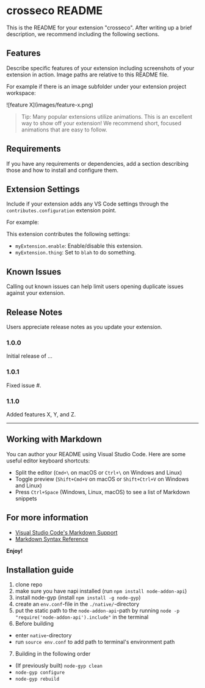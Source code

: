 # crosseco README

This is the README for your extension "crosseco". After writing up a brief description, we recommend including the following sections.

## Features

Describe specific features of your extension including screenshots of your extension in action. Image paths are relative to this README file.

For example if there is an image subfolder under your extension project workspace:

\!\[feature X\]\(images/feature-x.png\)

> Tip: Many popular extensions utilize animations. This is an excellent way to show off your extension! We recommend short, focused animations that are easy to follow.

## Requirements

If you have any requirements or dependencies, add a section describing those and how to install and configure them.

## Extension Settings

Include if your extension adds any VS Code settings through the `contributes.configuration` extension point.

For example:

This extension contributes the following settings:

* `myExtension.enable`: Enable/disable this extension.
* `myExtension.thing`: Set to `blah` to do something.

## Known Issues

Calling out known issues can help limit users opening duplicate issues against your extension.

## Release Notes

Users appreciate release notes as you update your extension.

### 1.0.0

Initial release of ...

### 1.0.1

Fixed issue #.

### 1.1.0

Added features X, Y, and Z.

---

## Working with Markdown

You can author your README using Visual Studio Code.  Here are some useful editor keyboard shortcuts:

* Split the editor (`Cmd+\` on macOS or `Ctrl+\` on Windows and Linux)
* Toggle preview (`Shift+Cmd+V` on macOS or `Shift+Ctrl+V` on Windows and Linux)
* Press `Ctrl+Space` (Windows, Linux, macOS) to see a list of Markdown snippets

## For more information

* [Visual Studio Code's Markdown Support](http://code.visualstudio.com/docs/languages/markdown)
* [Markdown Syntax Reference](https://help.github.com/articles/markdown-basics/)

**Enjoy!**



## Installation guide

1. clone repo
2. make sure you have napi installed (run ```npm install node-addon-api```)
3. install node-gyp (install ```npm install -g node-gyp```)
4. create an ```env.conf```-file in the ```./native/```-directory
5. put the static path to the ```node-addon-api```-path by running ```node -p "require('node-addon-api').include"``` in the terminal
6. Before building
  * enter ```native```-directory
  * run ```source env.conf``` to add path to terminal's environment path
7. Building in the following order 
  * (If previously built) ```node-gyp clean```
  * ```node-gyp configure```
  * ```node-gyp rebuild```